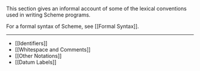 This section gives an informal account of some of the lexical conventions used in writing Scheme programs. 

For a formal syntax of Scheme, see [[Formal Syntax]].

---

* [[Identifiers]]
* [[Whitespace and Comments]]
* [[Other Notations]]
* [[Datum Labels]]
